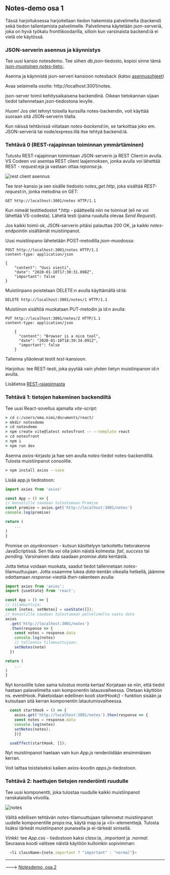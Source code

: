 ## Notes-demo osa 1

Tässä harjoituksessa harjoitellaan tiedon hakemista palvelimelta (backend) sekä tiedon tallentamista palvelimelle. Palvelimena  käytetään json-serveriä, joka on hyvä työkalu fronttikoodarilla, silloin kun varsinaista backend:iä ei vielä ole käytössä.

### JSON-serverin asennus ja käynnistys

Tee uusi kansio notesdemo. Tee siihen *db.json*-tiedosto, kopioi sinne tämä [json-muotoinen *notes*-tieto:](https://fullstackopen.com/osa2/palvelimella_olevan_datan_hakeminen).

Asenna ja käynnistä json-serveri kansioon notesback (katso [asennusohjeet](./json-server.html))

Avaa selaimella osoite: http://localhost:3001/notes.

json-server toimii kehitysaikaisena backendinä. Oikean tietokannan sijaan tiedot tallennetaan *json*-tiedostona levylle.

*Huom!* Jos olet tehnyt toisella kurssilla notes-backendin, voit käyttää suoraan sitä JSON-serverin tilalla.

Kun näissä tehtävissä viitataan *notes-backend*:iin, se tarkoittaa joko em. JSON-serveriä tai node/express:illä itse tehtyä backend:iä.

### Tehtävä 0 (REST-rajapinnan toiminnan ymmärtäminen)

Tutustu REST-rajapinnan toimintaan JSON-serverin ja REST Client:in avulla. VS Codeen voi asentaa REST client laajennoksen, jonka avulla voi lähettää REST - *request*:eja ja vastaan ottaa *reponse*:ja.

![rest client asennus](../img/rest_client.PNG)

Tee *test*-kansio ja sen sisälle tiedosto *notes_get.http*, joka sisältää *REST-request*:in, jonka metodina on GET:

```http
GET http://localhost:3001/notes HTTP/1.1
```

Kun nimeät testitiedostot \*.http - päätteellä niin ne toimivat (eli ne voi lähettää VS-codesta). Lähetä testi (paina ruudulla olevaa *Send Request*).

Jos kaikki toimii ok, JSON-serverin pitäisi palauttaa 200 OK, ja kaikki *notes*-endpointin sisältämät muistiinpanot.

Uusi muistiinpano lähetetään POST-metodilla *json*-muodossa:

```http
POST http://localhost:3001/notes HTTP/1.1
content-type: application/json

{
    "content": "Uusi viesti",
    "date": "2020-01-10T17:30:31.098Z",
    "important": false
}
```

Muistiinpano poistetaan DELETE:n avulla käyttämällä id:tä: 

```http
DELETE http://localhost:3001/notes/1 HTTP/1.1
```

Muistiinon sisältöä muokataan PUT-metodin ja id:n avulla:

```http
PUT http://localhost:3001/notes/2 HTTP/1.1
content-type: application/json

    {
      "content": "Browser is a nice tool",
      "date": "2020-01-10T18:39:34.091Z",
      "important": false
    }
```

Tallenna ylläolevat testit *test*-kansioon. 

Harjoitus: tee REST-testi, joka pyytää vain yhden tietyn muistiinpanon id:n avulla.

Lisätietoa [REST-rajapinnasta](../../tietokannat/rest-json.html)
### Tehtävä 1: tietojen hakeminen backendiltä

Tee uusi React-sovellus ajamalla *vite-script*:

```cmd
> cd c:/users/oma.nimi/documents/react/
> mkdir notesdemo
> cd notesdemo
> npm create vite@latest notesfront -- --template react
> cd notesfront
> npm i
> npm run dev
```

Asenna *axios*-kirjasto ja hae sen avulla *notes*-tiedot notes-backendiltä. Tulosta muistiinpanot consolille.

```cmd
> npm install axios --save
```

Lisää app.js tiedostoon:

```jsx
import axios from 'axios'

const App = () => {
// konsolille saadaan tulostumaan Promise
const promise = axios.get('http://localhost:3001/notes')
console.log(promise)

return (
    ...
)
}
```

Promise on *asynkronisen* - kutsun käsittelyyn tarkoitettu tietorakenne JavaScriptissä. Sen tila voi olla jokin näistä kolmesta: *fail*, *success* tai *pending*. Varsinainen data saadaan *promise.data* kentästä.

Jotta tietoa voidaan muokata, saadut tiedot tallennetaan *notes*-tilamuuttuujaan. Jotta osaamme lukea *data*-kentän oikealla hetkellä, jäämme odottamaan *response*-viestiä *then*-rakenteen avulla:

```js
import axios from 'axios';
import {useState} from 'react';

const App = () => {
// tilamuuttuja:    
const [notes, setNotes] = useState([]);
// konsolille saadaan tulostumaan palvelimelta saatu data
axios
  .get('http://localhost:3001/notes')
  .then(response => {
    const notes = response.data
    console.log(notes)
    // tallennus tilamuuttujaan:
    setNotes(note)
  })

return (
    ...
)
}
```

Nyt konsolille tulee sama tulostus monta kertaa! Korjataan se niin, että tiedot haetaan palavelimelta vain komponentin latausvaiheessa. Otetaan käyttöön ns. eventHook. Paketoidaan edellinen kooti *startHook()* - funktion sisään ja kutsutaan sitä kerran komponentin latautumisvaiheessa.

```js
  const startHook = () => {
    axios.get('http://localhost:3001/notes').then(response => {
    const notes = response.data
    console.log(notes)
    setNotes(notes);
    })}

  useEffect(startHook, []);
```

Nyt muistiinpanot haetaan vain kun *App.js* renderöidään ensimmäisen kerran.

Voit laittaa toistaiseksi kaiken axios-koodin *apps.js*-tiedostoon.

### Tehtävä 2: haettujen tietojen renderöinti ruudulle

Tee uusi komponentti, joka tulostaa ruudulle kaikki muistiinpanot ranskalaisilla viivoilla.

![notes](../img/notes_server.PNG)

Välitä edellisen tehtävän *notes*-tilamuuttujaan tallennetut muistiinpanot uudelle komponentille *props*:ina, käytä map:ia ja \<li\>-elementtejä. Tulosta lisäksi tärkeät muistiinpanot punaisella ja ei-tärkeät sinisellä.

*Vinkki:* tee *App.css* - tiedostoon kaksi *class*:ia, *.important* ja *.normal*. Seuraava koodi valitsee näistä käytöön kulloinkin sopivimman:

```js
  <li className={note.important ? "important" : "normal"}>
```

---

---> [Notesdemo, osa 2](./notesdemo_osa2.html)